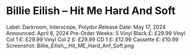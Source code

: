 # Billie Eilish – Hit Me Hard And Soft

Label: Darkroom, Interscope, Polydor
Release Date: May 17, 2024
Announced: April 8, 2024
Pre-Order Weeks: 5
Vinyl Black £: £29.99
Vinyl Col 1 £: £29.99
Vinyl Col 2 £: £29.99
CD 1 £: £12.99
Cassette £: £10.99
Screenshot: Billie_Eilish__Hit_ME_Hard_Anf_Soft.png